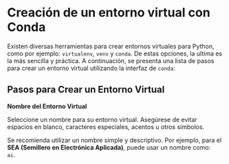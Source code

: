 # Creación de un entorno virtual con Conda

Existen diversas herramientas para crear entornos virtuales para Python, como por ejemplo: `virtualenv`, `venv` y `conda`. De estas opciones, la ultima es la más sencilla y práctica. A continuación, se presenta una lista de pasos para crear un entorno virtual utilizando la interfaz de `conda`:

## Pasos para Crear un Entorno Virtual

**Nombre del Entorno Virtual**

Seleccione un nombre para su entorno virtual. Asegúrese de evitar espacios en blanco, caracteres especiales, acentos u otros símbolos. 

Se recomienda utilizar un nombre simple y descriptivo. Por ejemplo, para el **SEA (Semillero en Electrónica Aplicada)**, puede usar un nombre como:  
`ai`.

